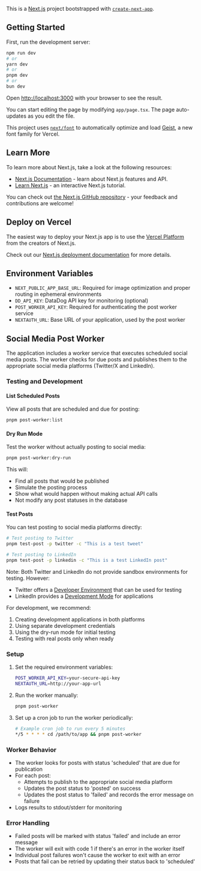 This is a [Next.js](https://nextjs.org) project bootstrapped with [`create-next-app`](https://nextjs.org/docs/app/api-reference/cli/create-next-app).

## Getting Started

First, run the development server:

```bash
npm run dev
# or
yarn dev
# or
pnpm dev
# or
bun dev
```

Open [http://localhost:3000](http://localhost:3000) with your browser to see the result.

You can start editing the page by modifying `app/page.tsx`. The page auto-updates as you edit the file.

This project uses [`next/font`](https://nextjs.org/docs/app/building-your-application/optimizing/fonts) to automatically optimize and load [Geist](https://vercel.com/font), a new font family for Vercel.

## Learn More

To learn more about Next.js, take a look at the following resources:

- [Next.js Documentation](https://nextjs.org/docs) - learn about Next.js features and API.
- [Learn Next.js](https://nextjs.org/learn) - an interactive Next.js tutorial.

You can check out [the Next.js GitHub repository](https://github.com/vercel/next.js) - your feedback and contributions are welcome!

## Deploy on Vercel

The easiest way to deploy your Next.js app is to use the [Vercel Platform](https://vercel.com/new?utm_medium=default-template&filter=next.js&utm_source=create-next-app&utm_campaign=create-next-app-readme) from the creators of Next.js.

Check out our [Next.js deployment documentation](https://nextjs.org/docs/app/building-your-application/deploying) for more details.

## Environment Variables

- `NEXT_PUBLIC_APP_BASE_URL`: Required for image optimization and proper routing in ephemeral environments
- `DD_API_KEY`: DataDog API key for monitoring (optional)
- `POST_WORKER_API_KEY`: Required for authenticating the post worker service
- `NEXTAUTH_URL`: Base URL of your application, used by the post worker

## Social Media Post Worker

The application includes a worker service that executes scheduled social media posts. The worker checks for due posts and publishes them to the appropriate social media platforms (Twitter/X and LinkedIn).

### Testing and Development

#### List Scheduled Posts
View all posts that are scheduled and due for posting:
```bash
pnpm post-worker:list
```

#### Dry Run Mode
Test the worker without actually posting to social media:
```bash
pnpm post-worker:dry-run
```
This will:
- Find all posts that would be published
- Simulate the posting process
- Show what would happen without making actual API calls
- Not modify any post statuses in the database

#### Test Posts
You can test posting to social media platforms directly:
```bash
# Test posting to Twitter
pnpm test-post -p twitter -c "This is a test tweet"

# Test posting to LinkedIn
pnpm test-post -p linkedin -c "This is a test LinkedIn post"
```

Note: Both Twitter and LinkedIn do not provide sandbox environments for testing. However:
- Twitter offers a [Developer Environment](https://developer.twitter.com/en/docs/twitter-api/getting-started/about-twitter-api) that can be used for testing
- LinkedIn provides a [Development Mode](https://www.linkedin.com/developers/apps) for applications

For development, we recommend:
1. Creating development applications in both platforms
2. Using separate development credentials
3. Using the dry-run mode for initial testing
4. Testing with real posts only when ready

### Setup

1. Set the required environment variables:
   ```bash
   POST_WORKER_API_KEY=your-secure-api-key
   NEXTAUTH_URL=http://your-app-url
   ```

2. Run the worker manually:
   ```bash
   pnpm post-worker
   ```

3. Set up a cron job to run the worker periodically:
   ```bash
   # Example cron job to run every 5 minutes
   */5 * * * * cd /path/to/app && pnpm post-worker
   ```

### Worker Behavior

- The worker looks for posts with status 'scheduled' that are due for publication
- For each post:
  - Attempts to publish to the appropriate social media platform
  - Updates the post status to 'posted' on success
  - Updates the post status to 'failed' and records the error message on failure
- Logs results to stdout/stderr for monitoring

### Error Handling

- Failed posts will be marked with status 'failed' and include an error message
- The worker will exit with code 1 if there's an error in the worker itself
- Individual post failures won't cause the worker to exit with an error
- Posts that fail can be retried by updating their status back to 'scheduled'
